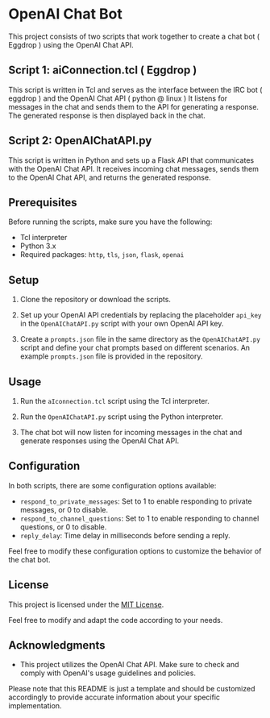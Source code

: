 # OpenAI Chat Bot

This project consists of two scripts that work together to create a chat bot ( Eggdrop ) using the OpenAI Chat API.

## Script 1: aiConnection.tcl ( Eggdrop )

This script is written in Tcl and serves as the interface between the IRC bot ( eggdrop ) and the OpenAI Chat API ( python @ linux ) It listens for messages in the chat and sends them to the API for generating a response. The generated response is then displayed back in the chat.

## Script 2: OpenAIChatAPI.py

This script is written in Python and sets up a Flask API that communicates with the OpenAI Chat API. It receives incoming chat messages, sends them to the OpenAI Chat API, and returns the generated response.

## Prerequisites

Before running the scripts, make sure you have the following:

- Tcl interpreter
- Python 3.x
- Required packages: `http`, `tls`, `json`, `flask`, `openai`

## Setup

1. Clone the repository or download the scripts.

2. Set up your OpenAI API credentials by replacing the placeholder `api_key` in the `OpenAIChatAPI.py` script with your own OpenAI API key.

3. Create a `prompts.json` file in the same directory as the `OpenAIChatAPI.py` script and define your chat prompts based on different scenarios. An example `prompts.json` file is provided in the repository.

## Usage

1. Run the `aIconnection.tcl` script using the Tcl interpreter.

2. Run the `OpenAIChatAPI.py` script using the Python interpreter.

3. The chat bot will now listen for incoming messages in the chat and generate responses using the OpenAI Chat API.

## Configuration

In both scripts, there are some configuration options available:

- `respond_to_private_messages`: Set to 1 to enable responding to private messages, or 0 to disable.
- `respond_to_channel_questions`: Set to 1 to enable responding to channel questions, or 0 to disable.
- `reply_delay`: Time delay in milliseconds before sending a reply.

Feel free to modify these configuration options to customize the behavior of the chat bot.

## License

This project is licensed under the [MIT License](https://opensource.org/licenses/MIT).

Feel free to modify and adapt the code according to your needs.

## Acknowledgments

- This project utilizes the OpenAI Chat API. Make sure to check and comply with OpenAI's usage guidelines and policies.

Please note that this README is just a template and should be customized accordingly to provide accurate information about your specific implementation.
